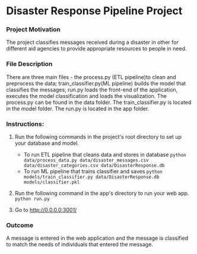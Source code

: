 # Disaster Response Pipeline Project
### Project Motivation
The project classifies messages received during a disaster in other for different aid agencies to provide 
appropriate resources to people in need.

### File Description
There are three main files - the process.py (ETL pipeline)to clean and preprocess the data; train_classifier.py(ML pipeline) builds the model that classifies the messages; run.py loads the front-end of the application, executes the model classification and loads the visualization.
The process.py can be found in the data folder. The train_classifier.py is located in the model folder. The run.py is located in the app folder.


### Instructions:
1. Run the following commands in the project's root directory to set up your database and model.

    - To run ETL pipeline that cleans data and stores in database
        `python data/process_data.py data/disaster_messages.csv data/disaster_categories.csv data/DisasterResponse.db`
    - To run ML pipeline that trains classifier and saves
        `python models/train_classifier.py data/DisasterResponse.db models/classifier.pkl`

2. Run the following command in the app's directory to run your web app.
    `python run.py`

3. Go to http://0.0.0.0:3001/

### Outcome
A message is entered in the web application and the message is classified to match the needs of individuals that entered the message.

